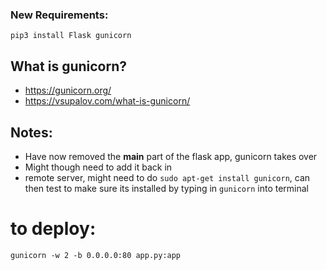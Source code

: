 ### New Requirements: 
`pip3 install Flask gunicorn`

## What is gunicorn? 
- https://gunicorn.org/
- https://vsupalov.com/what-is-gunicorn/ 

## Notes: 
- Have now removed the __main__ part of the flask app, gunicorn takes over 
- Might though need to add it back in 
- remote server, might need to do `sudo apt-get install gunicorn`, can then test to make sure its installed by typing in `gunicorn` into terminal 

# to deploy: 
`gunicorn -w 2 -b 0.0.0.0:80 app.py:app`  
